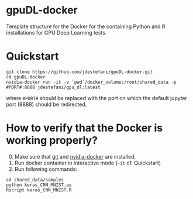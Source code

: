# gpuDL-docker
Template structure for the Docker for the containing Python and R installations for GPU Deep Learning tests.

# Quickstart
```
git clone https://github.com/jdestefani/gpuDL-docker.git
cd gpuDL-docker
nvidia-docker run -it -v `pwd`/docker_volume:/root/shared_data -p #PORT#:8888 jdestefani/gpu_dl:latest
```

where ```#PORT#``` should be replaced with the port on which the default jupyter port (8888) should be redirected.

# How to verify that the Docker is working properly?
0. Make sure that [git](https://git-scm.com/) and [nvidia-docker](https://github.com/NVIDIA/nvidia-docker) are installed. 
1. Run docker container in interactive mode (```-it``` cf. Quickstart)
2. Run following commands:
```
cd shared_data/samples
python keras_CNN_MNIST.py
Rscript keras_CNN_MNIST.R
```
